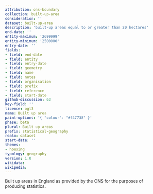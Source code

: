 ```yaml
---
attribution: ons-boundary
collection: built-up-area
consideration: ''
dataset: built-up-area
description: 'built-up areas equal to or greater than 20 hectares'
end-date: ''
entity-maximum: '2699999'
entity-minimum: '2500000'
entry-date: ''
fields:
- field: end-date
- field: entity
- field: entry-date
- field: geometry
- field: name
- field: notes
- field: organisation
- field: prefix
- field: reference
- field: start-date
github-discussion: 63
key-field: ''
licence: ogl3
name: Built up area
paint-options: '{ "colour": "#f47738" }'
phase: beta
plural: Built up areas
prefix: statistical-geography
realm: dataset
start-date: ''
themes:
- housing
typology: geography
version: 1.0
wikidata: 
wikipedia: 
---
```


Built up areas in England as provided by the ONS for the purposes of producing statistics.
